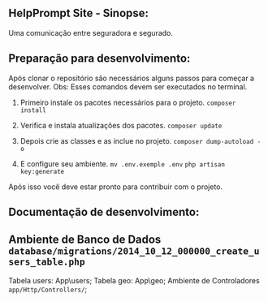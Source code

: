 ## HelpPrompt Site - Sinopse:
Uma comunicação entre seguradora e segurado.

## Preparação para desenvolvimento:
Após clonar o repositório são necessários alguns passos para começar a desenvolver.
Obs: Esses comandos devem ser executados no terminal.

1. Primeiro instale os pacotes necessários para o projeto.
`composer install`

2. Verifica e instala atualizações dos pacotes.
`composer update`

3. Depois crie as classes e as inclue no projeto. 
`composer dump-autoload -o`

4. E configure seu ambiente.
`mv .env.exemple .env`
`php artisan key:generate`

Após isso você deve estar pronto para contribuir com o projeto.
## Documentação de desenvolvimento:

## Ambiente de Banco de Dados `database/migrations/2014_10_12_000000_create_users_table.php`
Tabela users: App\users;
Tabela geo: App\geo;
Ambiente de Controladores `app/Http/Controllers/`;



